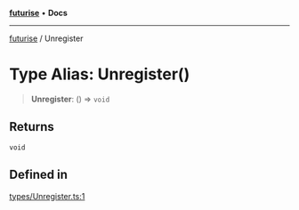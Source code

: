 [**futurise**](../README.md) • **Docs**

***

[futurise](../README.md) / Unregister

# Type Alias: Unregister()

> **Unregister**: () => `void`

## Returns

`void`

## Defined in

[types/Unregister.ts:1](https://github.com/nevoland/futurise/blob/601ad82256b16b57df25308fadfb39e6c754671f/lib/types/Unregister.ts#L1)
